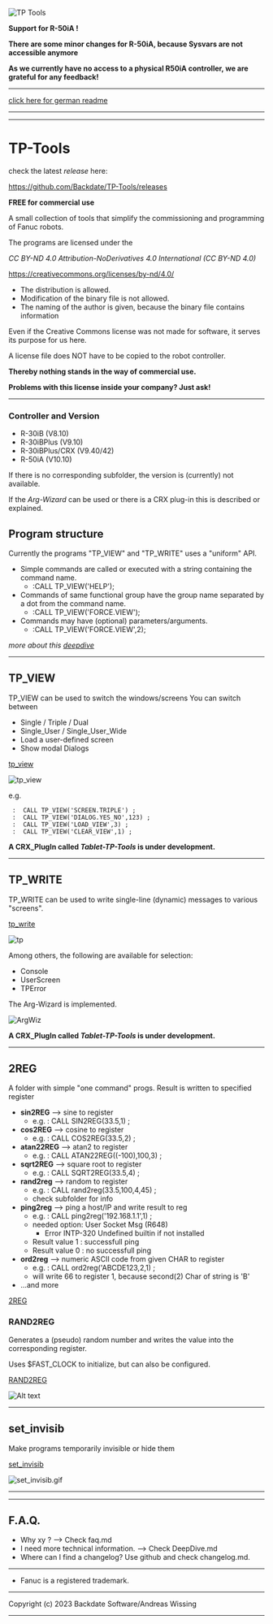 ![TP Tools](./assets/tp-tools.png)

**Support for R-50iA !**

 **There are some minor changes for R-50iA, because Sysvars are not accessible anymore**

**As we currently have no access to a physical R50iA controller, we are grateful for any feedback!**


---

[click here for german readme](readme.de.md)

---
---
# TP-Tools

 check the latest *release* here:

 https://github.com/Backdate/TP-Tools/releases

**FREE for commercial use**

A small collection of tools that simplify the commissioning and programming of Fanuc robots.

The programs are licensed under the

*CC BY-ND 4.0 Attribution-NoDerivatives 4.0 International (CC BY-ND 4.0)*


https://creativecommons.org/licenses/by-nd/4.0/

- The distribution is allowed.
- Modification of the binary file is not allowed.
- The naming of the author is given, because the binary file contains information

Even if the Creative Commons license was not made for software, it serves its purpose for us here.

A license file does NOT have to be copied to the robot controller.

**Thereby nothing stands in the way of commercial use.**

**Problems with this license inside your company? Just ask!**

---
### Controller and Version

- R-30iB (V8.10)
- R-30iBPlus (V9.10)
- R-30iBPlus/CRX (V9.40/42)
- R-50iA (V10.10)

If there is no corresponding subfolder, the version is (currently) not available.

If the *Arg-Wizard* can be used or there is a CRX plug-in this is described or explained.


## Program structure
Currently the programs "TP_VIEW" and "TP_WRITE" uses a "uniform" API.

- Simple commands are called or executed with a string containing the command name.
  - :CALL TP_VIEW('HELP');
- Commands of same functional group have the  group name separated by a dot from the command name.
  - :CALL TP_VIEW('FORCE.VIEW');
- Commands may have (optional) parameters/arguments.
  - :CALL TP_VIEW('FORCE.VIEW',2);

*more about this  [deepdive](/.DeepDive.md)*

---
## TP_VIEW

TP_VIEW can be used to switch the windows/screens
You can switch between
- Single / Triple / Dual
- Single_User / Single_User_Wide
- Load a user-defined screen
- Show modal Dialogs


[tp_view](/tp_view/readme.md)

![tp_view](tp_view/assets/TP_VIEW_Example1.gif)

e.g.
```
 :  CALL TP_VIEW('SCREEN.TRIPLE') ;
 :  CALL TP_VIEW('DIALOG.YES_NO',123) ;
 :  CALL TP_VIEW('LOAD_VIEW',3) ;
 :  CALL TP_VIEW('CLEAR_VIEW',1) ;
```

**A CRX_PlugIn called *Tablet-TP-Tools* is under development.**

---
## TP_WRITE

TP_WRITE can be used to write single-line (dynamic) messages to various "screens".

[tp_write](/tp_write/readme.md)

![tp](./tp_write/assets/Werbung1.gif)

Among others, the following are available for selection:

  - Console
  - UserScreen
  - TPError

The Arg-Wizard is implemented.

![ArgWiz](tp_write/assets/TP_WRITE_ARG_WIZ.gif)

**A CRX_PlugIn called *Tablet-TP-Tools* is under development.**

---


## 2REG
A folder with simple "one command" progs.
Result is written to specified register

- **sin2REG** --> sine to register
  - e.g. :  CALL SIN2REG(33.5,1) ;
- **cos2REG** --> cosine to register
  - e.g. :  CALL COS2REG(33.5,2) ;
- **atan22REG** --> atan2 to register
  - e.g. :  CALL ATAN22REG((-100),100,3) ;
- **sqrt2REG** --> square root to register
  - e.g. :  CALL SQRT2REG(33.5,4) ;
- **rand2reg** --> random to register
  - e.g. :  CALL rand2reg(33.5,100,4,45) ;
  -  check subfolder for info
- **ping2reg** --> ping a host/IP and write result to reg
  - e.g. :  CALL ping2reg('192.168.1.1',1) ;
  - needed option: User Socket Msg (R648)
    - Error INTP-320 Undefined builtin if not installed
  - Result value 1 : successfull ping
  - Result value 0 : no successfull ping
- **ord2reg** --> numeric ASCII code from given CHAR to register
  - e.g. :  CALL ord2reg('ABCDE123,2,1) ;
  -  will write 66 to register 1, because second(2) Char of string is 'B'
- ...and more


[2REG](2reg/readme.md)


### RAND2REG

 
Generates a (pseudo) random number and writes the value into the corresponding register.

Uses $FAST_CLOCK to initialize, but can also be configured.


[RAND2REG](2reg/rand2reg/readme.md)


![Alt text](2reg/rand2reg/assets/Random_Simple.gif)

---

## set_invisib

Make programs temporarily invisible or hide them

 [set_invisib](./set_invisib/readme.md)


![set_invisib.gif](./set_invisib/assets/SET_PROGS_INVISIBLE2.gif)


---
---
## F.A.Q.

- Why xy ? --> Check  faq.md
- I need more technical information. --> Check  DeepDive.md
- Where can I find a changelog? Use github and check changelog.md.

---

- Fanuc is a registered trademark. 

---

Copyright (c) 2023 Backdate Software/Andreas Wissing

---


